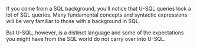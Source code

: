 If you come from a SQL background, you’ll notice that U-SQL queries look a lot of SQL queries. Many fundamental concepts and syntactic expressions will be very familiar to those with a background in SQL.

But U-SQL, however, is a distinct language and some of the expectations you might have from the SQL world do not carry over into U-SQL.

